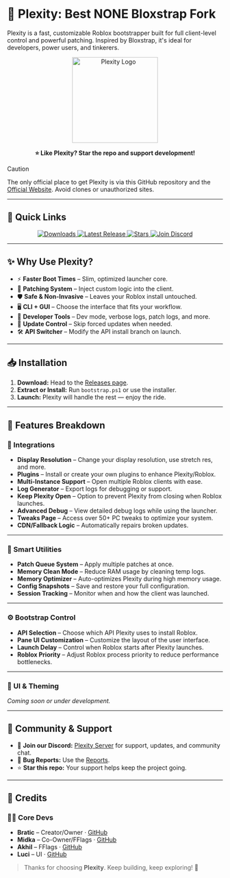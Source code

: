 # 🌌 Plexity: Best NONE Bloxstrap Fork

Plexity is a fast, customizable Roblox bootstrapper built for full client-level control and powerful patching. Inspired by Bloxstrap, it's ideal for developers, power users, and tinkerers.

<p align="center">
  <img src="https://github.com/KloBraticc/PlexityWeb/blob/main/assets/Icon.png" alt="Plexity Logo" height="200">
</p>

<p align="center"><strong>⭐ Like Plexity? Star the repo and support development!</strong></p>

> [!CAUTION]
> The only official place to get Plexity is via this GitHub repository and the [Official Website](https://plexity.netlify.app). Avoid clones or unauthorized sites.

---

## 🚀 Quick Links

<p align="center">
  <a href="https://github.com/YOURUSERNAME/Plexity/releases">
    <img src="https://img.shields.io/github/downloads/YOURUSERNAME/Plexity/total?color=00d8ff&label=Downloads" alt="Downloads">
  </a>
  <a href="https://github.com/YOURUSERNAME/Plexity/releases">
    <img src="https://img.shields.io/github/v/release/YOURUSERNAME/Plexity?color=0a84ff&label=Latest" alt="Latest Release">
  </a>
  <a href="https://github.com/YOURUSERNAME/Plexity/stargazers">
    <img src="https://img.shields.io/github/stars/YOURUSERNAME/Plexity?color=ffd700&label=Stars" alt="Stars">
  </a>
  <a href="https://discord.gg/RrPVWUxZzA">
    <img src="https://img.shields.io/discord/000000000000000000?logo=discord&logoColor=white&label=Discord&color=5865f2" alt="Join Discord">
  </a>
</p>

---

## ✨ Why Use Plexity?

- ⚡ **Faster Boot Times** – Slim, optimized launcher core.
- 🧩 **Patching System** – Inject custom logic into the client.
- 🛡 **Safe & Non-Invasive** – Leaves your Roblox install untouched.
- 🖥️ **CLI + GUI** – Choose the interface that fits your workflow.
- 🧪 **Developer Tools** – Dev mode, verbose logs, patch logs, and more.
- 🚫 **Update Control** – Skip forced updates when needed.
- 🛠 **API Switcher** – Modify the API install branch on launch.

---

## 📥 Installation

1. **Download:** Head to the [Releases page](https://github.com//Plexity/releases).
2. **Extract or Install:** Run `bootstrap.ps1` or use the installer.
3. **Launch:** Plexity will handle the rest — enjoy the ride.

---

## 🧩 Features Breakdown

### 🔌 Integrations

- **Display Resolution** – Change your display resolution, use stretch res, and more.
- **Plugins** – Install or create your own plugins to enhance Plexity/Roblox.
- **Multi-Instance Support** – Open multiple Roblox clients with ease.
- **Log Generator** – Export logs for debugging or support.
- **Keep Plexity Open** – Option to prevent Plexity from closing when Roblox launches.
- **Advanced Debug** – View detailed debug logs while using the launcher.
- **Tweaks Page** – Access over 50+ PC tweaks to optimize your system.
- **CDN/Fallback Logic** – Automatically repairs broken updates.

---

### 🧠 Smart Utilities

- **Patch Queue System** – Apply multiple patches at once.
- **Memory Clean Mode** – Reduce RAM usage by cleaning temp logs.
- **Memory Optimizer** – Auto-optimizes Plexity during high memory usage.
- **Config Snapshots** – Save and restore your full configuration.
- **Session Tracking** – Monitor when and how the client was launched.

---

### ⚙️ Bootstrap Control

- **API Selection** – Choose which API Plexity uses to install Roblox.
- **Pane UI Customization** – Customize the layout of the user interface.
- **Launch Delay** – Control when Roblox starts after Plexity launches.
- **Roblox Priority** – Adjust Roblox process priority to reduce performance bottlenecks.

---

### 🎨 UI & Theming

*Coming soon or under development.*

---

## 🤝 Community & Support

- 💬 **Join our Discord:** [Plexity Server](https://discord.gg/RrPVWUxZzA) for support, updates, and community chat.
- 🐞 **Bug Reports:** Use the [Reports](https://plexity.netlify.app/#report-bug).
- ⭐ **Star this repo:** Your support helps keep the project going.

---

## 🙌 Credits

### 👨‍💻 Core Devs

- **Bratic** – Creator/Owner · [GitHub](https://github.com/KloBraticc?tab=repositories)
- **Midka** – Co-Owner/FFlags · [GitHub](https://github.com/midaskira)
- **Akhil** – FFlags · [GitHub](https://github.com/midaskira)
- **Luci** – UI · [GitHub](https://github.com/Luc6i)

> Thanks for choosing **Plexity**. Keep building, keep exploring! 🚀
